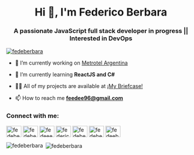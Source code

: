<h1 align="center">Hi 👋, I'm Federico Berbara</h1>
<h3 align="center">A passionate JavaScript full stack developer in progress || Interested in DevOps </h3>

<p align="left"> <a href="https://github.com/ryo-ma/github-profile-trophy"><img src="https://github-profile-trophy.vercel.app/?username=fedeberbara" alt="fedeberbara" /></a> </p>

- 🔭 I’m currently working on [Metrotel Argentina](https://www.metrotel.com.ar/)

- 🌱 I’m currently learning **ReactJS and C#**

- 👨‍💻 All of my projects are available at [¡My Briefcase!](https://fedeberbara.github.io/Portafolio-Fede/)

- 📫 How to reach me **feedee96@gmail.com**

<h3 align="left">Connect with me:</h3>
<p align="left">
<a href="https://codepen.io/fedeberbara" target="blank"><img align="center" src="https://cdn.jsdelivr.net/npm/simple-icons@3.0.1/icons/codepen.svg" alt="fedeberbara" height="30" width="40" /></a>
<a href="https://dev.to/fedeberbara" target="blank"><img align="center" src="https://cdn.jsdelivr.net/npm/simple-icons@3.0.1/icons/dev-dot-to.svg" alt="fedeberbara" height="30" width="40" /></a>
<a href="https://twitter.com/fedeeeb" target="blank"><img align="center" src="https://cdn.jsdelivr.net/npm/simple-icons@3.0.1/icons/twitter.svg" alt="fedeeeb" height="30" width="40" /></a>
<a href="https://linkedin.com/in/federicoberbara" target="blank"><img align="center" src="https://cdn.jsdelivr.net/npm/simple-icons@3.0.1/icons/linkedin.svg" alt="federicoberbara" height="30" width="40" /></a>
<a href="https://codesandbox.com/fedeberbara" target="blank"><img align="center" src="https://cdn.jsdelivr.net/npm/simple-icons@3.0.1/icons/codesandbox.svg" alt="fedeberbara" height="30" width="40" /></a>
<a href="https://fb.com/fedeberbara" target="blank"><img align="center" src="https://cdn.jsdelivr.net/npm/simple-icons@3.0.1/icons/facebook.svg" alt="fedeberbara" height="30" width="40" /></a>
<a href="https://instagram.com/fedeeberbara" target="blank"><img align="center" src="https://cdn.jsdelivr.net/npm/simple-icons@3.0.1/icons/instagram.svg" alt="fedeeberbara" height="30" width="40" /></a>
</p>

<p><img align="left" src="https://github-readme-stats.vercel.app/api/top-langs?username=fedeberbara&show_icons=true&locale=en&layout=compact" alt="fedeberbara" /></p>

<p>&nbsp;<img align="center" src="https://github-readme-stats.vercel.app/api?username=fedeberbara&show_icons=true&locale=en" alt="fedeberbara" /></p>

